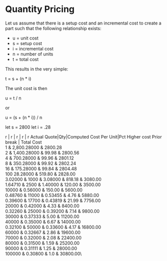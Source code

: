 Quantity Pricing
================

Let us assume that there is a setup cost and an incremental cost to
create a part such that the following relationship exists:

* u = unit cost 
* s = setup cost 
* i = incremental cost 
* n = number of units 
* t = total cost

This results in the very simple:

t = s + (n \* i)

The unit cost is then

u = t / n

or

u = (s + (n \* i)) / n

let s = 2800 let i = .28

<span> r | r | r | r | r</span> Actual Quote|Qty|Computed Cost Per
Unit|Pct Higher cost Prior break | Total Cost\
1 & 2,800.28000 & 2800.28\
2 & 1,400.28000 & 99.98 & 2800.56\
4 & 700.28000 & 99.96 & 2801.12\
8 & 350.28000 & 99.92 & 2802.24\
16 & 175.28000 & 99.84 & 2804.48\
100 28.28000 & 519.80 & 2828.00\
3.02000 & 1000 & 3.08000 & 818.18 & 3080.00\
1.64710 & 2500 & 1.40000 & 120.00 & 3500.00\
10000 & 0.56000 & 150.00 & 5600.00\
0.48760 & 11000 & 0.53455 & 4.76 & 5880.00\
0.39600 & 17700 & 0.43819 & 21.99 & 7756.00\
20000 & 0.42000 & 4.33 & 8400.00\
0.32260 & 25000 & 0.39200 & 7.14 & 9800.00\
30000 & 0.37333 & 5.00 & 11200.00\
40000 & 0.35000 & 6.67 & 14000.00\
0.32100 & 50000 & 0.33600 & 4.17 & 16800.00\
60000 & 0.32667 & 2.86 & 19600.00\
70000 & 0.32000 & 2.08 & 22400.00\
80000 & 0.31500 & 1.59 & 25200.00\
90000 & 0.31111 & 1.25 & 28000.00\
100000 & 0.30800 & 1.0 & 30800.00\

